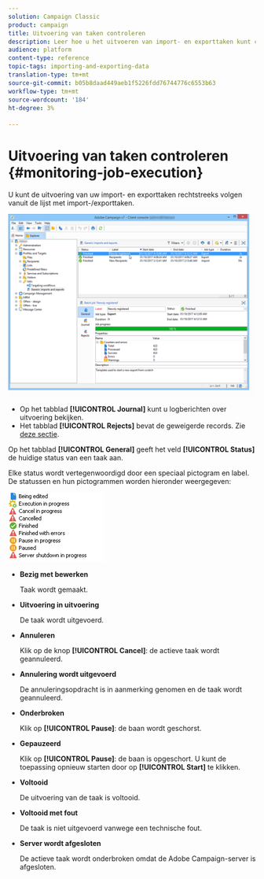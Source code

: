 ```yaml
---
solution: Campaign Classic
product: campaign
title: Uitvoering van taken controleren
description: Leer hoe u het uitvoeren van import- en exporttaken kunt controleren.
audience: platform
content-type: reference
topic-tags: importing-and-exporting-data
translation-type: tm+mt
source-git-commit: b05b8daad449aeb1f5226fdd76744776c6553b63
workflow-type: tm+mt
source-wordcount: '184'
ht-degree: 3%

---
```



# Uitvoering van taken controleren {#monitoring-job-execution}

U kunt de uitvoering van uw import- en exporttaken rechtstreeks volgen vanuit de lijst met import-/exporttaken.

![](assets/s_ncs_user_export_list_and_details.png)

* Op het tabblad **[!UICONTROL Journal]** kunt u logberichten over uitvoering bekijken.
* Het tabblad **[!UICONTROL Rejects]** bevat de geweigerde records. Zie [deze sectie](../../platform/using/executing-import-jobs.md#behavior-in-the-event-of-an-error).

Op het tabblad **[!UICONTROL General]** geeft het veld **[!UICONTROL Status]** de huidige status van een taak aan.

Elke status wordt vertegenwoordigd door een speciaal pictogram en label. De statussen en hun pictogrammen worden hieronder weergegeven:

![](assets/s_ncs_user_export_status.png)

* **Bezig met bewerken**

   Taak wordt gemaakt.

* **Uitvoering in uitvoering**

   De taak wordt uitgevoerd.

* **Annuleren**

   Klik op de knop **[!UICONTROL Cancel]**: de actieve taak wordt geannuleerd.

* **Annulering wordt uitgevoerd**

   De annuleringsopdracht is in aanmerking genomen en de taak wordt geannuleerd.

* **Onderbroken**

   Klik op **[!UICONTROL Pause]**: de baan wordt geschorst.

* **Gepauzeerd**

   Klik op **[!UICONTROL Pause]**: de baan is opgeschort. U kunt de toepassing opnieuw starten door op **[!UICONTROL Start]** te klikken.

* **Voltooid**

   De uitvoering van de taak is voltooid.

* **Voltooid met fout**

   De taak is niet uitgevoerd vanwege een technische fout.

* **Server wordt afgesloten**

   De actieve taak wordt onderbroken omdat de Adobe Campaign-server is afgesloten.
